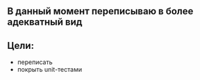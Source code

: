 ## В данный момент переписываю в более адекватный вид<br/>
## Цели: <br/>
- переписать<br/>
- покрыть unit-тестами